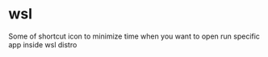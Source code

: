 # wsl
Some of shortcut icon to minimize time when you want to open run specific app inside wsl distro 
